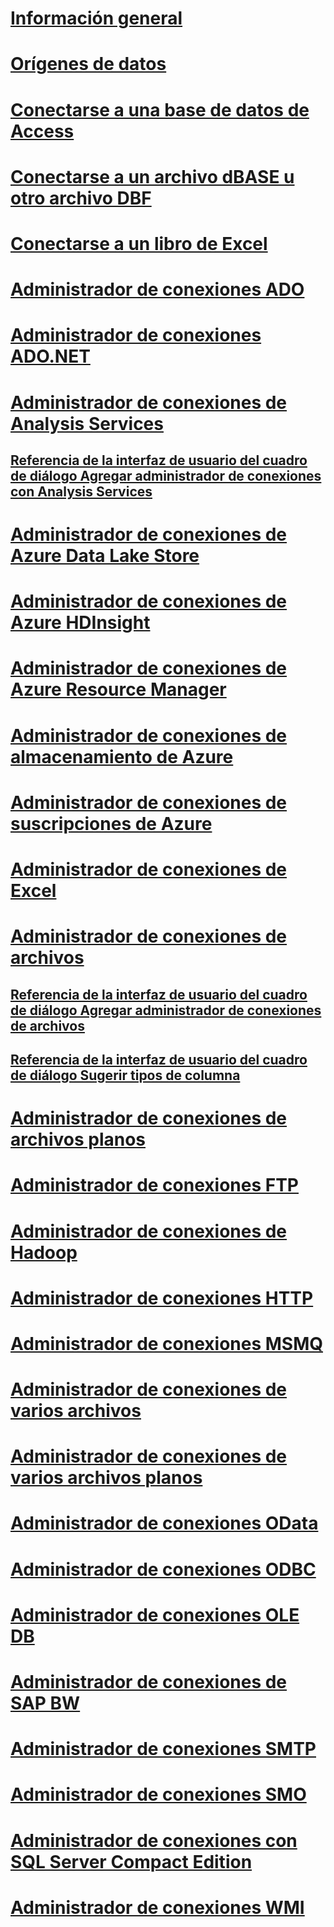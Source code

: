 # [Información general](integration-services-ssis-connections.md)  
# [Orígenes de datos](data-sources.md)  
# [Conectarse a una base de datos de Access](connect-to-an-access-database.md)  
# [Conectarse a un archivo dBASE u otro archivo DBF](connect-to-a-dbase-or-other-dbf-file.md)  
# [Conectarse a un libro de Excel](connect-to-an-excel-workbook.md)  
# [Administrador de conexiones ADO](ado-connection-manager.md)  
# [Administrador de conexiones ADO.NET](ado-net-connection-manager.md)  
# [Administrador de conexiones de Analysis Services](analysis-services-connection-manager.md)  
## [Referencia de la interfaz de usuario del cuadro de diálogo Agregar administrador de conexiones con Analysis Services](add-analysis-services-connection-manager-dialog-box-ui-reference.md)  
# [Administrador de conexiones de Azure Data Lake Store ](azure-data-lake-store-connection-manager.md)  
# [Administrador de conexiones de Azure HDInsight](azure-hdinsight-connection-manager.md)  
# [Administrador de conexiones de Azure Resource Manager](azure-resource-manager-connection-manager.md)  
# [Administrador de conexiones de almacenamiento de Azure](azure-storage-connection-manager.md)  
# [Administrador de conexiones de suscripciones de Azure](azure-subscription-connection-manager.md)  
# [Administrador de conexiones de Excel](excel-connection-manager.md)  
# [Administrador de conexiones de archivos](file-connection-manager.md)  
## [Referencia de la interfaz de usuario del cuadro de diálogo Agregar administrador de conexiones de archivos](add-file-connection-manager-dialog-box-ui-reference.md)  
## [Referencia de la interfaz de usuario del cuadro de diálogo Sugerir tipos de columna](suggest-column-types-dialog-box-ui-reference.md)  
# [Administrador de conexiones de archivos planos](flat-file-connection-manager.md)  
# [Administrador de conexiones FTP](ftp-connection-manager.md)  
# [Administrador de conexiones de Hadoop](hadoop-connection-manager.md)  
# [Administrador de conexiones HTTP](http-connection-manager.md)  
# [Administrador de conexiones MSMQ](msmq-connection-manager.md)  
# [Administrador de conexiones de varios archivos](multiple-files-connection-manager.md)  
# [Administrador de conexiones de varios archivos planos](multiple-flat-files-connection-manager.md)  
# [Administrador de conexiones OData](odata-connection-manager.md)  
# [Administrador de conexiones ODBC](odbc-connection-manager.md)  
# [Administrador de conexiones OLE DB](ole-db-connection-manager.md)  
# [Administrador de conexiones de SAP BW](sap-bw-connection-manager.md)  
# [Administrador de conexiones SMTP](smtp-connection-manager.md)  
# [Administrador de conexiones SMO](smo-connection-manager.md)  
# [Administrador de conexiones con SQL Server Compact Edition](sql-server-compact-edition-connection-manager.md)  
# [Administrador de conexiones WMI](wmi-connection-manager.md)  

